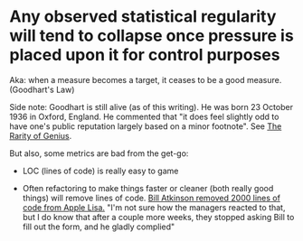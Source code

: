 # Any observed statistical regularity will tend to collapse once pressure is placed upon it for control purposes

Aka: when a measure becomes a target, it ceases to be a good measure. (Goodhart's Law)

Side note: Goodhart is still alive (as of this writing). He was born 23 October 1936 in Oxford, England. He commented that "it does feel slightly odd to have one's public reputation largely based on a minor footnote". See [The Rarity of Genius](/blag/posts/the_rarity_of_genius.html).

But also, some metrics are bad from the get-go:

- LOC (lines of code) is really easy to game

- Often refactoring to make things faster or cleaner (both really good things) will remove lines of code. [Bill Atkinson removed 2000 lines of code from Apple Lisa.](https://www.folklore.org/Negative_2000_Lines_Of_Code.html) "I'm not sure how the managers reacted to that, but I do know that after a couple more weeks, they stopped asking Bill to fill out the form, and he gladly complied"

